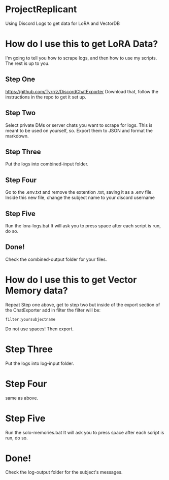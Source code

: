 # ProjectReplicant
 Using Discord Logs to get data for LoRA and VectorDB
# How do I use this to get LoRA Data?
I'm going to tell you how to scrape logs, and then how to use my scripts. The rest is up to you.
## Step One
https://github.com/Tyrrrz/DiscordChatExporter
Download that, follow the instructions in the repo to get it set up.
## Step Two
Select private DMs or server chats you want to scrape for logs. This is meant to be used on yourself, so. 
Export them to JSON and format the markdown. 
## Step Three
Put the logs into combined-input folder.
## Step Four
Go to the .env.txt and remove the extention .txt, saving it as a .env file.
Inside this new file, change the subject name to your discord username
## Step Five
Run the lora-logs.bat
It will ask you to press space after each script is run, do so.
## Done!
Check the combined-output folder for your files.

# How do I use this to get Vector Memory data?
Repeat Step one above, get to step two but inside of the export section of the ChatExporter add in filter
the filter will be:
```
filter:yoursubjectname
```
Do not use spaces!
Then export.
# Step Three
Put the logs into log-input folder.
# Step Four
same as above.
# Step Five
Run the solo-memories.bat
It will ask you to press space after each script is run, do so.
# Done!
Check the log-output folder for the subject's messages. 
